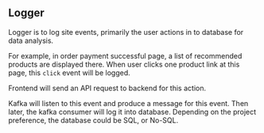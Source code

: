 ## Logger
Logger is to log site events, primarily the user actions in to database for data analysis.

For example, in order payment successful page, a list of recommended products are displayed there. When user clicks one product link at this page, this `click` event will be logged.

Frontend will send an API request to backend for this action.

Kafka will listen to this event and produce a message for this event. Then later, the kafka consumer will log it into database. Depending on the project preference, the database could be SQL, or No-SQL.

